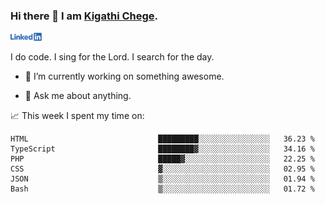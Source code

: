 ### Hi there 👋 I am [Kigathi Chege](https://www.google.com/search?q=kigathi+chege).

<!-- [![LinkedIn](/Linkedin-logo-png.png)]([link to your URL](https://www.linkedin.com/in/kigathi/)) -->

[<img alt="alt_text" width="50px" src="Linkedin-logo-png.png" />](https://www.linkedin.com/in/kigathi/)

I do code.
I sing for the Lord.
I search for the day.

<!-- Glad to see you here!  -->
<!-- 
${kigathi-chege}.${your.repo.id}
![visitors](https://visitor-badge.glitch.me/badge?page_id=page.id) 
-->

<!--
**kigathi-chege/kigathi-chege** is a ✨ _special_ ✨ repository because its `README.md` (this file) appears on your GitHub profile.

Here are some ideas to get you started:
-->

- 🔭 I’m currently working on something awesome.
<!--
- 🌱 I’m currently learning SpringBoot.
- 👯 I’m looking to collaborate on a Django project.
- 🤔 I’m looking for help with payment schemes.
-->
- 💬 Ask me about anything.
<!--
- 📫 How to reach me: [Gmail](mailto:chegekigathi@gmail.com)
- ⚡ Fun fact: I am a Priest ✝️
-->

<!-- 
📊️ My Github stats

<img height="180em" src="https://github-readme-stats.vercel.app/api?username=kigathi-chege&show_icons=true&hide_border=true&&count_private=true&include_all_commits=true" />
-->

📈️ This week I spent my time on:

<!--START_SECTION:waka-->

```text
HTML                             █████████░░░░░░░░░░░░░░░░   36.23 %
TypeScript                       ████████▓░░░░░░░░░░░░░░░░   34.16 %
PHP                              █████▓░░░░░░░░░░░░░░░░░░░   22.25 %
CSS                              ▓░░░░░░░░░░░░░░░░░░░░░░░░   02.95 %
JSON                             ▒░░░░░░░░░░░░░░░░░░░░░░░░   01.94 %
Bash                             ▒░░░░░░░░░░░░░░░░░░░░░░░░   01.72 %
```

<!--END_SECTION:waka-->

